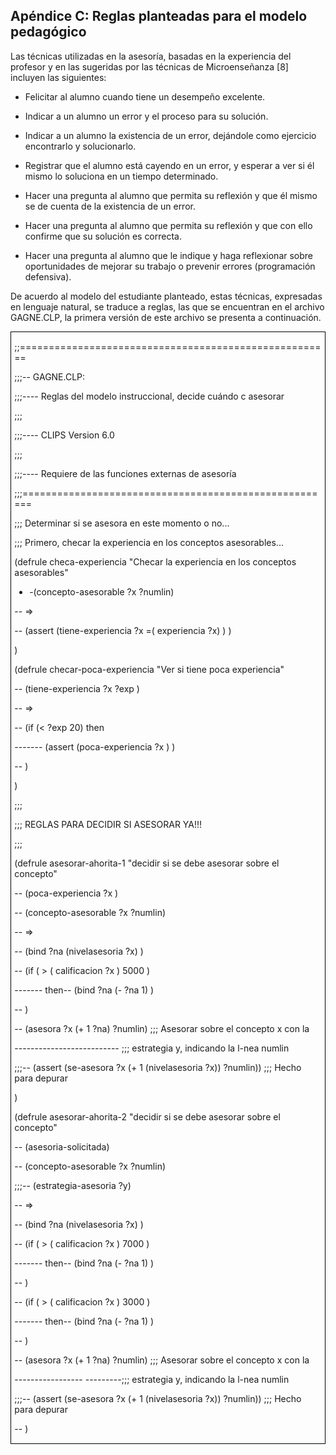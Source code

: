 ## Apéndice C: Reglas planteadas para el modelo pedagógico

Las técnicas utilizadas en la asesoría, basadas en la experiencia del profesor y en las sugeridas por las técnicas de Microenseñanza [8] incluyen las siguientes:

- Felicitar al alumno cuando tiene un desempeño excelente.

- Indicar a un alumno un error y el proceso para su solución.

- Indicar a un alumno la existencia de un error, dejándole como ejercicio encontrarlo y solucionarlo.

- Registrar que el alumno está cayendo en un error, y esperar a ver si él mismo lo soluciona en un tiempo determinado.

- Hacer una pregunta al alumno que permita su reflexión y que él mismo se de cuenta de la existencia de un error.

- Hacer una pregunta al alumno que permita su reflexión y que con ello confirme que su solución es correcta.

- Hacer una pregunta al alumno que le indique y haga reflexionar sobre oportunidades de mejorar su trabajo o prevenir errores (programación defensiva).

De acuerdo al modelo del estudiante planteado, estas técnicas, expresadas en lenguaje natural, se traduce a reglas, las que se encuentran en el archivo GAGNE.CLP, la primera versión de este archivo se presenta a continuación.

<div style="border:solid windowtext 1.0pt;mso-border-alt:solid windowtext .5pt;
padding:1.0pt 4.0pt 1.0pt 4.0pt">

;;======================================================

;;;-- GAGNE.CLP:

;;;---- Reglas del modelo instruccional, decide cuándo c asesorar

;;;

;;;---- CLIPS Version 6.0

;;;

;;;---- Requiere de las funciones externas de asesoría

;;;======================================================

;;; Determinar si se asesora en este momento o no...

;;; Primero, checar la experiencia en los conceptos asesorables...

(defrule checa-experiencia "Checar la experiencia en los conceptos asesorables"

- -(concepto-asesorable ?x ?numlin)

-- =>

-- (assert (tiene-experiencia ?x =( experiencia ?x) ) )

)

(defrule checar-poca-experiencia "Ver si tiene poca experiencia"

-- (tiene-experiencia ?x ?exp )

-- =>

-- (if (< ?exp 20) then

------- (assert (poca-experiencia ?x ) )

-- )

)

;;;

;;; REGLAS PARA DECIDIR SI ASESORAR YA!!!

;;;

(defrule asesorar-ahorita-1 "decidir si se debe asesorar sobre el concepto"

-- (poca-experiencia ?x )

-- (concepto-asesorable ?x ?numlin)

-- =>

-- (bind ?na (nivelasesoria ?x) )

-- (if ( > ( calificacion ?x ) 5000 )

------- then-- (bind ?na (- ?na 1) )

-- )

-- (asesora ?x (+ 1 ?na) ?numlin) ;;; Asesorar sobre el concepto x con la

-------------------------- ;;; estrategia y, indicando la l-nea numlin

;;;-- (assert (se-asesora ?x (+ 1 (nivelasesoria ?x)) ?numlin)) ;;; Hecho para depurar

)

(defrule asesorar-ahorita-2 "decidir si se debe asesorar sobre el concepto"

-- (asesoria-solicitada)

-- (concepto-asesorable ?x ?numlin)

;;;-- (estrategia-asesoria ?y)

-- =>

-- (bind ?na (nivelasesoria ?x) )

-- (if ( > ( calificacion ?x ) 7000 )

------- then-- (bind ?na (- ?na 1) )

-- )

-- (if ( > ( calificacion ?x ) 3000 )

------- then-- (bind ?na (- ?na 1) )

-- )

-- (asesora ?x (+ 1 ?na) ?numlin) ;;; Asesorar sobre el concepto x con la

----------------- ---------;;; estrategia y, indicando la l-nea numlin

;;;-- (assert (se-asesora ?x (+ 1 (nivelasesoria ?x)) ?numlin)) ;;; Hecho para depurar

-- )
